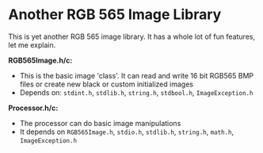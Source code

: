 # Another RGB 565 Image Library
This is yet another RGB 565 image library. It has a whole lot of fun features, let me explain.

 **RGB565Image.h/c:**  
- This is the basic image 'class'. It can read and write 16 bit RGB565 BMP files or create new black or custom initialized images
- Depends on: `stdint.h`, `stdlib.h`, `string.h`, `stdbool.h`, `ImageException.h`

**Processor.h/c:**
 - The processor can do basic image manipulations
 - It depends on `RGB565Image.h`, `stdio.h`, `stdlib.h`, `string.h`, `math.h`, `ImageException.h`
